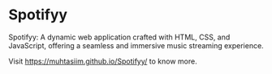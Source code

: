 # Spotifyy
Spotifyy: A dynamic web application crafted with HTML, CSS, and JavaScript, offering a seamless and immersive music streaming experience.

Visit https://muhtasiim.github.io/Spotifyy/ to know more.
